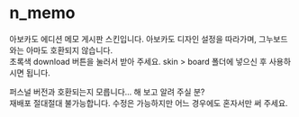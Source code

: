# n_memo
아보카도 에디션 메모 게시판 스킨입니다. 아보카도 디자인 설정을 따라가며, 그누보드와는 아마도 호환되지 않습니다.<br>
초록색 download 버튼을 눌러서 받아 주세요. skin > board 폴더에 넣으신 후 사용하시면 됩니다.

퍼스널 버전과 호환되는지 모릅니다... 해 보고 알려 주실 분?<br>
재배포 절대절대 불가능합니다. 수정은 가능하지만 어느 경우에도 혼자서만 써 주세요.
